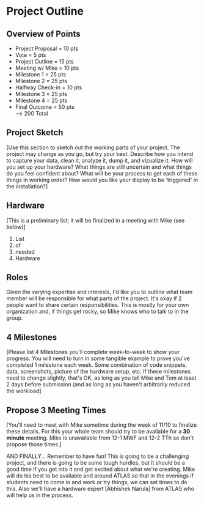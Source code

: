 Project Outline
============

## Overview of Points
* Project Proposal = 10 pts  
* Vote = 5 pts
* Project Outline = 15 pts
* Meeting w/ Mike = 10 pts
* Milestone 1 = 25 pts
* Milestone 2 = 25 pts
* Halfway Check-in = 10 pts
* Milestone 3 = 25 pts
* Milestone 4 = 25 pts
* Final Outcome = 50 pts  
--> 200 Total

## Project Sketch
[Use this section to sketch out the working parts of your project.  The project may change as you go, but try your best.  Describe how you intend to capture your data, clean it, analyze it, dump it, and vizualize it.  How will you set up your hardware?  What things are still uncertain and what things do you feel confident about?  What will be your process to get each of these things in working order?  How would you like your display to be 'triggered' in the installation?]

## Hardware
[This is a preliminary list; it will be finalized in a meeting with Mike (see below)]
1. List
2. of
3. needed 
4. Hardware

## Roles
Given the varying expertise and interests, I'd like you to outline what team member will be responsible for what parts of the project.  It's okay if 2 people want to share certain responsibilities.  This is mostly for your own organization and, if things get rocky, so Mike knows who to talk to in the group.

## 4 Milestones
[Please list 4 Milestones you'll complete week-to-week to show your progress.  You will need to turn in some tangible example to prove you've completed 1 milestone each week.  Some combination of code snippets, data, screenshots, picture of the hardware setup, etc.  If these milestones need to change slightly, that's OK, as long as you tell Mike and Tom at least 2 days before submission (and as long as you haven't arbitrarily reduced the workload]

## Propose 3 Meeting Times
[You'll need to meet with Mike sometime during the week of 11/10 to finalize these details.  For this your whole team should try to be available for a **30 minute** meeting.  Mike is unavailable from 12-1 MWF and 12-2 TTh so don't propose those times.]


AND FINALLY... Remember to have fun!  This is going to be a challenging project, and there is going to be some tough hurdles, but it should be a good time if you get into it and get excited about what we're creating.  Mike will do his best to be available and around ATLAS so that in the evenings if students need to come in and work or try things, we can set times to do this.  Also we'll have a hardware expert [Abhishek Narula] from ATLAS who will help us in the process.  
